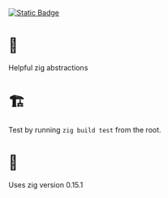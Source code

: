 <a href="https://www.hannahilea.com/blog/houseplant-programming">
  <img alt="Static Badge" src="https://img.shields.io/badge/%F0%9F%AA%B4%20Houseplant%20-x?style=flat&amp;label=Project%20type&amp;color=1E1E1D">
</a>

# 🦎
Helpful zig abstractions


# 🏗️
Test by running `zig build test` from the root. 

# 📇
Uses zig version 0.15.1
